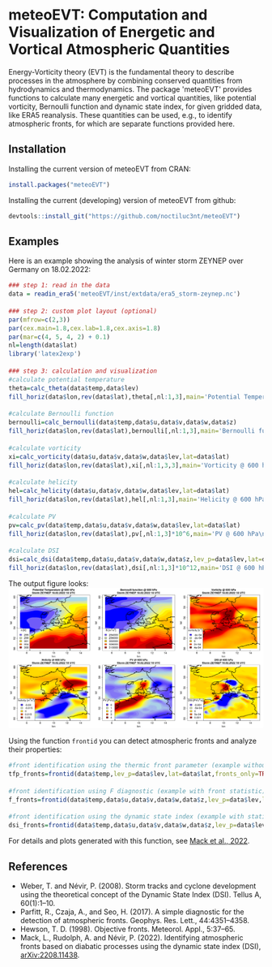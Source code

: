# meteoEVT: Computation and Visualization of Energetic and Vortical Atmospheric Quantities

Energy-Vorticity theory (EVT) is the fundamental theory to describe processes in the atmosphere by combining conserved quantities from hydrodynamics and thermodynamics. The package 'meteoEVT' provides functions to calculate many energetic and vortical quantities, like potential vorticity, Bernoulli function and dynamic state index, for given gridded data, like ERA5 reanalysis. These quantities can be used, e.g., to identify atmospheric fronts, for which are separate functions provided here.

## Installation
Installing the current version of meteoEVT from CRAN:
```r
install.packages("meteoEVT")
```

Installing the current (developing) version of meteoEVT from github:
```r
devtools::install_git("https://github.com/noctiluc3nt/meteoEVT")
```


## Examples
Here is an example showing the analysis of winter storm ZEYNEP over Germany on 18.02.2022:

``` r
### step 1: read in the data
data = readin_era5('meteoEVT/inst/extdata/era5_storm-zeynep.nc')

### step 2: custom plot layout (optional)
par(mfrow=c(2,3))
par(cex.main=1.8,cex.lab=1.8,cex.axis=1.8)
par(mar=c(4, 5, 4, 2) + 0.1)
nl=length(data$lat)
library('latex2exp')

### step 3: calculation and visualization 
#calculate potential temperature
theta=calc_theta(data$temp,data$lev)
fill_horiz(data$lon,rev(data$lat),theta[,nl:1,3],main='Potential Temperature @ 600 hPa\nStorm ZEYNEP 18.02.2022 18 UTC',levels=c(29,seq(29.5,30.8,0.1),32)*10^1, legend_loc='bottomleft',legend_title=TeX('$\\theta$ \\[K\\]'),xlab='lon',ylab='lat')

#calculate Bernoulli function
bernoulli=calc_bernoulli(data$temp,data$u,data$v,data$w,data$z)
fill_horiz(data$lon,rev(data$lat),bernoulli[,nl:1,3],main='Bernoulli function @ 600 hPa\nStorm ZEYNEP 18.02.2022 18 UTC',levels=c(29,seq(29.4,31,0.1),32)*10^4, legend_loc='bottomleft',legend_title=TeX('B \\[$m^2/s^2$\\]'),xlab='lon',ylab='lat')

#calculate vorticity
xi=calc_vorticity(data$u,data$v,data$w,data$lev,lat=data$lat)
fill_horiz(data$lon,rev(data$lat),xi[,nl:1,3,3],main='Vorticity @ 600 hPa\nStorm ZEYNEP 18.02.2022 18 UTC',levels=c(-10,seq(-4,4,0.1),10)*10^-4, legend_loc='bottomleft',legend_title=TeX('vorticity \\[$s^{-1}$\\]'),xlab='lon',ylab='lat')

#calculate helicity
hel=calc_helicity(data$u,data$v,data$w,data$lev,lat=data$lat)
fill_horiz(data$lon,rev(data$lat),hel[,nl:1,3],main='Helicity @ 600 hPa\nStorm ZEYNEP 18.02.2022 18 UTC',levels=c(-10,seq(-3,3,0.1),10)*10^-2,legend_loc='bottomleft',legend_title=TeX('helicity \\[$m^2/s^2$\\]'),xlab='lon',ylab='lat')

#calculate PV
pv=calc_pv(data$temp,data$u,data$v,data$w,data$lev,lat=data$lat)
fill_horiz(data$lon,rev(data$lat),pv[,nl:1,3]*10^6,main='PV @ 600 hPa\nStorm ZEYNEP 18.02.2022 18 UTC',levels=c(-10,seq(0,4,0.1),10), legend_loc='bottomleft',legend_title=TeX('PV \\[PVU\\]'),xlab='lon',ylab='lat')

#calculate DSI
dsi=calc_dsi(data$temp,data$u,data$v,data$w,data$z,lev_p=data$lev,lat=data$lat)
fill_horiz(data$lon,rev(data$lat),dsi[,nl:1,3]*10^12,main='DSI @ 600 hPa\nStorm ZEYNEP 18.02.2022 18 UTC',levels=c(-10,seq(-1,1,0.1),10)*10^-3, legend_loc='bottomleft',legend_title=TeX('DSI \\[PVU^2/s\\]'),xlab='lon',ylab='lat')
```

The output figure looks:
![](man/figures/example_zeynep.png) <br>


Using the function `frontid` you can detect atmospheric fronts and analyze their properties:
```r
#front identification using the thermic front parameter (example without front statistic)
tfp_fronts=frontid(data$temp,lev_p=data$lev,lat=data$lat,fronts_only=TRUE)

#front identification using F diagnostic (example with front statistic)
f_fronts=frontid(data$temp,data$u,data$v,data$w,data$z,lev_p=data$lev,lat=data$lat,method='f',threshold=2,fronts_only=FALSE)

#front identification using the dynamic state index (example with statistic)
dsi_fronts=frontid(data$temp,data$u,data$v,data$w,data$z,lev_p=data$lev,lat=data$lat,method='dsi',threshold=4*10^-16,fronts_only=FALSE)
```
For details and plots generated with this function, see [Mack et al., 2022](https://arxiv.org/abs/2208.11438). 

## References
- Weber, T. and Névir, P. (2008). Storm tracks and cyclone development using the theoretical concept of the Dynamic State Index (DSI). Tellus A, 60(1):1–10.
- Parfitt, R., Czaja, A., and Seo, H. (2017). A simple diagnostic for the detection of atmospheric fronts. Geophys. Res. Lett., 44:4351–4358.
- Hewson, T. D. (1998). Objective fronts. Meteorol. Appl., 5:37–65.
- Mack, L., Rudolph, A. and Névir, P. (2022). Identifying atmospheric fronts based on diabatic processes using the dynamic state index (DSI), [arXiv:2208.11438](https://arxiv.org/abs/2208.11438).

